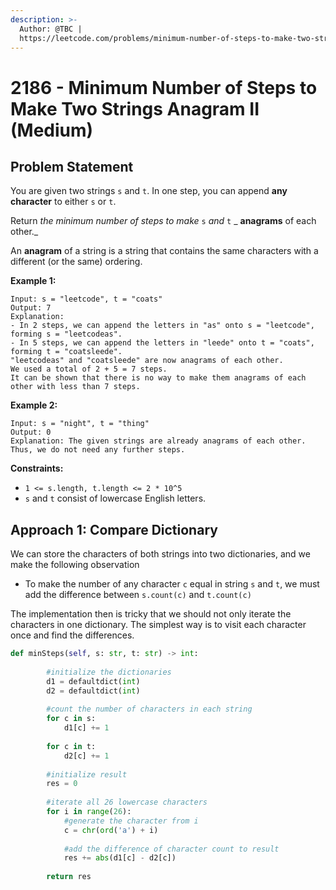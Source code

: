 ```yaml
---
description: >-
  Author: @TBC |
  https://leetcode.com/problems/minimum-number-of-steps-to-make-two-strings-anagram-ii/
---
```


# 2186 - Minimum Number of Steps to Make Two Strings Anagram II (Medium)

## Problem Statement

You are given two strings `s` and `t`. In one step, you can append **any character** to either `s` or `t`.

Return _the minimum number of steps to make_ `s` _and_ `t` \_ **anagrams** of each other.\_

An **anagram** of a string is a string that contains the same characters with a different (or the same) ordering.

**Example 1:**

```
Input: s = "leetcode", t = "coats"
Output: 7
Explanation: 
- In 2 steps, we can append the letters in "as" onto s = "leetcode", forming s = "leetcodeas".
- In 5 steps, we can append the letters in "leede" onto t = "coats", forming t = "coatsleede".
"leetcodeas" and "coatsleede" are now anagrams of each other.
We used a total of 2 + 5 = 7 steps.
It can be shown that there is no way to make them anagrams of each other with less than 7 steps.
```

**Example 2:**

```
Input: s = "night", t = "thing"
Output: 0
Explanation: The given strings are already anagrams of each other. Thus, we do not need any further steps.
```

**Constraints:**

* `1 <= s.length, t.length <= 2 * 10^5`
* `s` and `t` consist of lowercase English letters.

## Approach 1: Compare Dictionary

We can store the characters of both strings into two dictionaries, and we make the following observation

* To make the number of any character `c` equal in string `s` and `t`, we must add the difference between `s.count(c)` and `t.count(c)`&#x20;

The implementation then is tricky that we should not only iterate the characters in one dictionary. The simplest way is to visit each character once and find the differences.&#x20;

```python
def minSteps(self, s: str, t: str) -> int:
        
        #initialize the dictionaries
        d1 = defaultdict(int)
        d2 = defaultdict(int)
        
        #count the number of characters in each string
        for c in s:
            d1[c] += 1
            
        for c in t:
            d2[c] += 1
        
        #initialize result    
        res = 0
        
        #iterate all 26 lowercase characters
        for i in range(26):
            #generate the character from i
            c = chr(ord('a') + i)
            
            #add the difference of character count to result
            res += abs(d1[c] - d2[c])
            
        return res
```
